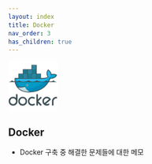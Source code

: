 ```yaml
---
layout: index
title: Docker
nav_order: 3
has_children: true
---
```


<img src="./image/docker_logo.png" width="100" height="100">


## Docker

- Docker 구축 중 해결한 문제들에 대한 메모